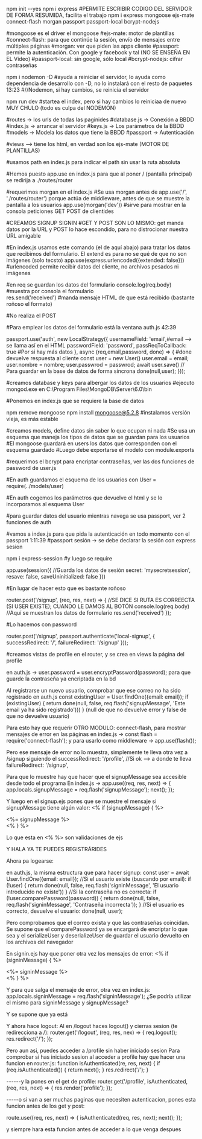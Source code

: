 npm init --yes 
npm i express #PERMITE ESCRIBIR CODIGO DEL SERVIDOR DE FORMA RESUMIDA, facilita el trabajo
npm i express mongoose ejs-mate connect-flash morgan passport passport-local bcrypt-nodejs

#mongoose es el driver el mongoose
#ejs-mate: motor de plantillas
#connect-flash: para que continúe la sesión, envío de mensajes entre múltiples páginas
#morgan: ver que piden las apps cliente
#passport: permite la autenticación. Con google y facebook y tal (NO SE ENSEÑA EN EL Vídeo)
#passport-local: sin google, sólo local
#bcrypt-nodejs: cifrar contraseñas

npm i nodemon -D #ayuda a reiniciar el servidor, lo ayuda como dependencia de desarrollo con -D, no lo instalará con el resto de paquetes 13:23
#//Nodemon, si hay cambios, se reinicia el servidor

npm run dev #startea el index, pero si hay cambios lo reiniciaa de nuevo MUY CHULO (todo es culpa del NODEMON)


#routes -> los urls de todas las paginides
#database.js -> Conexión a BBDD
#index.js -> arrancar el servidor
#keys.js -> Los parámetros de la BBDD
#models -> Modela los datos que tiene la BBDD
#passport -> Autenticación

#views --> tiene los html, en verdad son los ejs-mate (MOTOR DE PLANTILLAS)

#usamos path en index.js para indicar el path sin usar la ruta absoluta

#Hemos puesto app.use en index.js para que al poner / (pantalla principal) se redirija a ./routes/router

#requerimos morgan en el index.js
#Se usa morgan antes de app.use('/', './routes/router') porque actúa de middleware, antes de que se muestre la pantalla a los usuarios
app.use(morgan('dev')) #sirve para mostrar en la consola peticiones GET POST de clientides

#CREAMOS SIGNUP SIGNIN
#GET Y POST SON LO MISMO: get manda datos por la URL y POST lo hace escondido, para no distrocionar nuestra URL amigable

#En index.js usamos este comando (el de aquí abajo) para tratar los datos que recibimos del formulario. El extend es para no se qué de que no son imágenes (solo tecsto)
app.use(express.urlencoded({extended: false})) #urlencoded permite recibir datos del cliente, no archivos pesados ni imágenes

#en req se guardan los datos del formulario
console.log(req.body)    #muestra por consola el formulario    
res.send('received')    #manda mensaje HTML de que está recibido (bastante roñoso el formato)

#No realiza el POST

#Para emplear los datos del formulario está la ventana auth.js 42:39

passport.use('auth', new LocalStrategy({
    usernameField: 'email',#email --> se llama así en el HTML
    passwordField: 'password',
    passReqToCallback: true #Por si hay más datos
}, async (req,email,password, done) => { #done devuelve respuesta al cliente
    const user = new User() 
    user.email = email;
    user.nombre = nombre;
    user.passwrod = passwrod;
    await user.save() // Para guardar en la base de datos de forma sincrona
    done(null,user);
}));

#creamos database y keys para albergar los datos de los usuarios
#ejecuto mongod.exe en C:\Program Files\MongoDB\Server\6.0\bin

#Ponemos en index.js que se requiere la base de datos

npm remove mongoose 
npm install mongoose@5.2.8  #instalamos versión vieja, es más estable

#creamos models, define datos sin saber lo que ocupan ni nada
#Se usa un esquema que maneja los tipos de datos que se guardan para los usuarios
#El mongoose guardará en users los datos que corresponden con el esquema guardado
#Luego debe exportarse el modelo con module.exports

#requerimos el bcrypt para encriptar contraseñas, ver las dos funciones de password de user.js

#En auth guardamos el esquema de los usuarios con User = require(../models/user)

#En auth cogemos los parámetros que devuelve el html y se lo incorporamos al esquema User

#para guardar datos del usuario mientras navega se usa passport, ver 2 funciones de auth

#vamos a index.js para que pida la autenticación en todo momento con el passport 1:11:39
#passport sesión -> se debe declarar la sesión con express sesion

npm i express-session #y luego se require

app.use(session({   //Guarda los datos de sesión
    secret: 'mysecretsession',
    resave: false,
    saveUninitialized: false
}))

#En lugar de hacer esto que es bastante roñoso

router.post('/signup', (req, res, next) => {        //SE DICE SI RUTA ES CORREECTA (SI USER EXISTE); CUANDO LE DAMOS AL BOTÓN
    console.log(req.body)        //Aquí se muestran los datos de formulario
    res.send('received')
});

#Lo hacemos con password

router.post('/signup', passport.authenticate('local-signup', {
    successRedirect: '/',
    failureRedirect: '/signup' 
}));

#creamos vistas de profile en el router, y se crea en views la página del profile




en auth.js -> user.password = user.encryptPassword(password);
para que guarde la contraseña ya encriptada en la bd

Al registrarse un nuevo usuario, comprobar que ese correo no ha sido registrado
en auth.js
const existingUser = User.findOne({email: email});
    if (existingUser) {
        return done(null, false, req.flash('signupMessage', 'Este email ya ha sido registrado')))
    }           (null de que no devuelve error y false de que no devuelve usuario)

Para esto hay que requerir OTRO MODULO: connect-flash, para mostrar mensajes de error en las páginas
en index.js -> const flash = require('connect-flash');
y para usarlo como middleware -> app.use(flash());

Pero ese mensaje de error no lo muestra, simplemente te lleva otra vez a /signup
siguiendo el successRedirect: '/profile',    //Si ok --> a donde te lleva
             failureRedirect: '/signup',

Para que lo muestre hay que hacer que el signupMessage sea accesible desde todo el programa
En index.js ->  app.use((req, res, next) => {
                app.locals.signupMessage = req.flash('signupMessage');
                next();
                });

Y luego en el signup.ejs pones que se muestre el mensaje si signupMessage tiene algún valor:
<% if (signupMessage) { %>    <!-- <% validaciones de ejs %> -->
    <div><%= signupMessage %></div>
<% } %>

Lo que esta en <% %> son validaciones de ejs


Y HALA YA TE PUEDES REGISTRÁRIDES



Ahora pa logearse:

en auth.js, la misma estructura que para hacer signup:
const user = await User.findOne({email: email});
    //Si el usuario existe (buscando por email):
    if (!user) {
        return done(null, false, req.flash('signinMessage', 'El usuario introducido no existe'))
    }
    //Si la contraseña no es correcta:
    if (!user.comparePassword(password)) {
        return done(null, false, req.flash('signinMessage', 'Contraseña incorrecta'));
    }
    //Si el usuario es correcto, devuelve el usuario:
    done(null, user);

Pero comprobamos que el correo exista y que las contraseñas coincidan.
Se supone que el comparePassword ya se encargará de encriptar lo que sea
y el serializeUser y deserializeUser de guardar el usuario devuelto en los archivos del navegador

En signin.ejs hay que poner otra vez los mensajes de error:
<% if (signinMessage) { %>    <!-- <% validaciones de ejs %> -->
    <div><%= signinMessage %></div>
<% } %>


Y para que salga el mensaje de error, otra vez en index.js:
app.locals.signinMessage = req.flash('signinMessage');
¿Se podría utilizar el mismo para signinMessage y signupMessage?

Y se supone que ya está


Y ahora hace logout:
Al en /logout haces logout() y cierras sesion (te redirecciona a /):
router.get('/logout', (req, res, nex) => {
    req.logout();
    res.redirect('/');
});


Pero aun asi, puedes acceder a /profile sin haber iniciado sesion
Para comprobar si has iniciado sesion al acceder a profile hay que hacer una funcion en router.js:
function isAuthenticated(re, res, next) {
    if (req.isAuthenticated()) {
        return next();
    }
    res.redirect('/');
}

------y la pones en el get de profile:
router.get('/profile', isAuthenticated, (req, res, next) => {
    res.render('profile');
});

-----o si van a ser muchas paginas que necesiten autenticacion, pones esta funcion antes de los get y post:

route.use((req, res, next) => {
    isAuthenticated(req, res, next);
    next();
});

y siempre hara esta funcion antes de acceder a lo que venga despues
